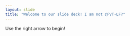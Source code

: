 ```yaml
---
layout: slide
title: "Welcome to our slide deck! I am not @PVT-LF?"
---
```


Use the right arrow to begin!
